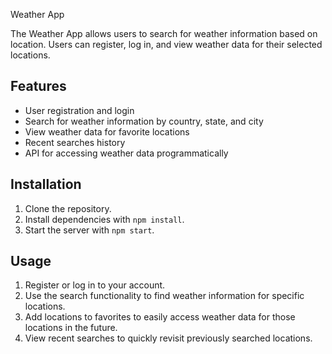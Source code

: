 Weather App

The Weather App allows users to search for weather information based on location. Users can register, log in, and view weather data for their selected locations.

## Features
- User registration and login
- Search for weather information by country, state, and city
- View weather data for favorite locations
- Recent searches history
- API for accessing weather data programmatically

## Installation
1. Clone the repository.
2. Install dependencies with `npm install`.
3. Start the server with `npm start`.


## Usage
1. Register or log in to your account.
2. Use the search functionality to find weather information for specific locations.
3. Add locations to favorites to easily access weather data for those locations in the future.
4. View recent searches to quickly revisit previously searched locations.
